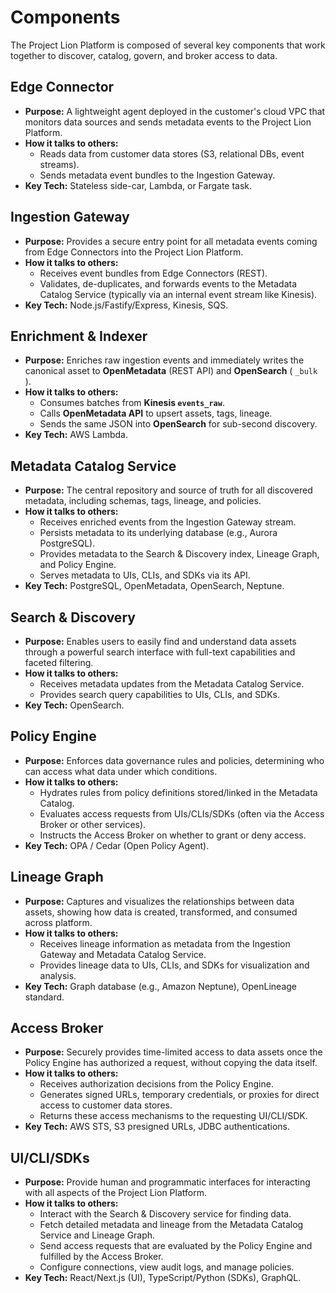 # Components

The Project Lion Platform is composed of several key components that work together to discover, catalog, govern, and broker access to data.

## Edge Connector

- **Purpose:** A lightweight agent deployed in the customer's cloud VPC that monitors data sources and sends metadata events to the Project Lion Platform.
- **How it talks to others:**
  - Reads data from customer data stores (S3, relational DBs, event streams).
  - Sends metadata event bundles to the Ingestion Gateway.
- **Key Tech:** Stateless side-car, Lambda, or Fargate task.

## Ingestion Gateway

- **Purpose:** Provides a secure entry point for all metadata events coming from Edge Connectors into the Project Lion Platform.
- **How it talks to others:**
  - Receives event bundles from Edge Connectors (REST).
  - Validates, de-duplicates, and forwards events to the Metadata Catalog Service (typically via an internal event stream like Kinesis).
- **Key Tech:** Node.js/Fastify/Express, Kinesis, SQS.

## Enrichment & Indexer

- **Purpose:** Enriches raw ingestion events and immediately writes the
  canonical asset to **OpenMetadata** (REST API) and **OpenSearch** ( `_bulk` ).
- **How it talks to others:**
  - Consumes batches from **Kinesis `events_raw`**.
  - Calls **OpenMetadata API** to upsert assets, tags, lineage.
  - Sends the same JSON into **OpenSearch** for sub-second discovery.
- **Key Tech:** AWS Lambda.

## Metadata Catalog Service

- **Purpose:** The central repository and source of truth for all discovered metadata, including schemas, tags, lineage, and policies.
- **How it talks to others:**
  - Receives enriched events from the Ingestion Gateway stream.
  - Persists metadata to its underlying database (e.g., Aurora PostgreSQL).
  - Provides metadata to the Search & Discovery index, Lineage Graph, and Policy Engine.
  - Serves metadata to UIs, CLIs, and SDKs via its API.
- **Key Tech:** PostgreSQL, OpenMetadata, OpenSearch, Neptune.

## Search & Discovery

- **Purpose:** Enables users to easily find and understand data assets through a powerful search interface with full-text capabilities and faceted filtering.
- **How it talks to others:**
  - Receives metadata updates from the Metadata Catalog Service.
  - Provides search query capabilities to UIs, CLIs, and SDKs.
- **Key Tech:** OpenSearch.

## Policy Engine

- **Purpose:** Enforces data governance rules and policies, determining who can access what data under which conditions.
- **How it talks to others:**
  - Hydrates rules from policy definitions stored/linked in the Metadata Catalog.
  - Evaluates access requests from UIs/CLIs/SDKs (often via the Access Broker or other services).
  - Instructs the Access Broker on whether to grant or deny access.
- **Key Tech:** OPA / Cedar (Open Policy Agent).

## Lineage Graph

- **Purpose:** Captures and visualizes the relationships between data assets, showing how data is created, transformed, and consumed across platform.
- **How it talks to others:**
  - Receives lineage information as metadata from the Ingestion Gateway and Metadata Catalog Service.
  - Provides lineage data to UIs, CLIs, and SDKs for visualization and analysis.
- **Key Tech:** Graph database (e.g., Amazon Neptune), OpenLineage standard.

## Access Broker

- **Purpose:** Securely provides time-limited access to data assets once the Policy Engine has authorized a request, without copying the data itself.
- **How it talks to others:**
  - Receives authorization decisions from the Policy Engine.
  - Generates signed URLs, temporary credentials, or proxies for direct access to customer data stores.
  - Returns these access mechanisms to the requesting UI/CLI/SDK.
- **Key Tech:** AWS STS, S3 presigned URLs, JDBC authentications.

## UI/CLI/SDKs

- **Purpose:** Provide human and programmatic interfaces for interacting with all aspects of the Project Lion Platform.
- **How it talks to others:**
  - Interact with the Search & Discovery service for finding data.
  - Fetch detailed metadata and lineage from the Metadata Catalog Service and Lineage Graph.
  - Send access requests that are evaluated by the Policy Engine and fulfilled by the Access Broker.
  - Configure connections, view audit logs, and manage policies.
- **Key Tech:** React/Next.js (UI), TypeScript/Python (SDKs), GraphQL.
